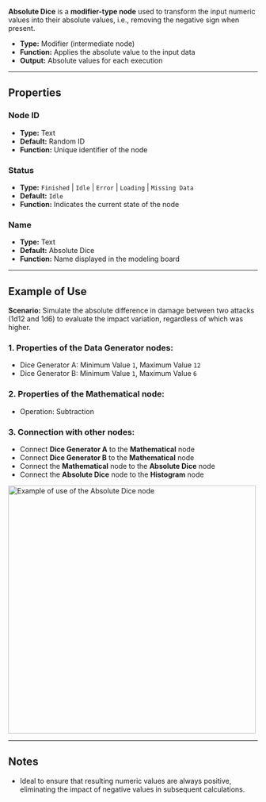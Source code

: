 **Absolute Dice** is a **modifier-type node** used to transform the input numeric values into their absolute values, i.e., removing the negative sign when present.

- **Type:** Modifier (intermediate node)
- **Function:** Applies the absolute value to the input data
- **Output:** Absolute values for each execution

---

## **Properties**

### **Node ID**

- **Type:** Text
- **Default:** Random ID
- **Function:** Unique identifier of the node

### **Status**

- **Type:** `Finished` | `Idle` | `Error` | `Loading` | `Missing Data`
- **Default:** `Idle`
- **Function:** Indicates the current state of the node

### **Name**

- **Type:** Text
- **Default:** Absolute Dice
- **Function:** Name displayed in the modeling board

---

## **Example of Use**

**Scenario:** Simulate the absolute difference in damage between two attacks (1d12 and 1d6) to evaluate the impact variation, regardless of which was higher.

### **1. Properties of the Data Generator nodes:**

- Dice Generator A: Minimum Value `1`, Maximum Value `12`
- Dice Generator B: Minimum Value `1`, Maximum Value `6`

### **2. Properties of the Mathematical node:**

- Operation: Subtraction

### **3. Connection with other nodes:**

- Connect **Dice Generator A** to the **Mathematical** node
- Connect **Dice Generator B** to the **Mathematical** node
- Connect the **Mathematical** node to the **Absolute Dice** node
- Connect the **Absolute Dice** node to the **Histogram** node

<img src="/node-crafter/doc-images/absolute.png" width="500px" alt="Example of use of the Absolute Dice node"/>

---

## **Notes**

- Ideal to ensure that resulting numeric values are always positive, eliminating the impact of negative values in subsequent calculations.
